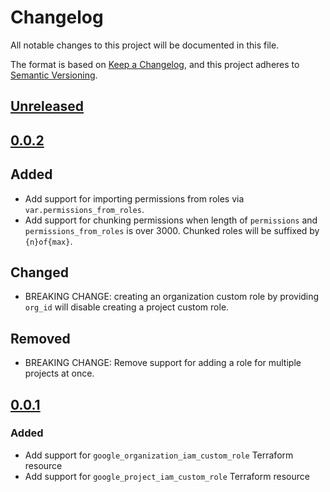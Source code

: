 # Changelog

All notable changes to this project will be documented in this file.

The format is based on [Keep a Changelog](https://keepachangelog.com/en/1.0.0/),
and this project adheres to [Semantic Versioning](https://semver.org/spec/v2.0.0.html).

## [Unreleased]

## [0.0.2]

## Added

- Add support for importing permissions from roles via `var.permissions_from_roles`.
- Add support for chunking permissions when length of `permissions` and `permissions_from_roles` is over 3000.
  Chunked roles will be suffixed by `{n}of{max}`.

## Changed

- BREAKING CHANGE: creating an organization custom role by providing `org_id` will disable creating a project custom role.

## Removed

- BREAKING CHANGE: Remove support for adding a role for multiple projects at once.

## [0.0.1]

### Added

- Add support for `google_organization_iam_custom_role` Terraform resource
- Add support for `google_project_iam_custom_role` Terraform resource

[unreleased]: https://github.com/mineiros-io/terraform-google-iam-custom-role/compare/v0.0.2...HEAD
[0.0.2]: https://github.com/mineiros-io/terraform-google-iam-custom-role/compare/v0.0.1...v0.0.2
[0.0.1]: https://github.com/mineiros-io/terraform-google-iam-custom-role/releases/tag/v0.0.1
